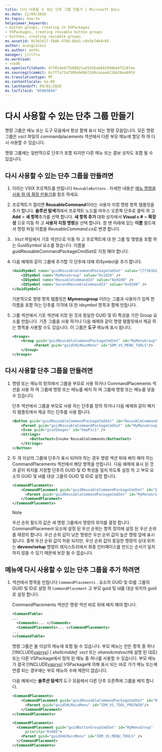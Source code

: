 ```yaml
---
title: 다시 사용할 수 있는 단추 그룹 만들기 | Microsoft Docs
ms.date: 11/04/2016
ms.topic: how-to
helpviewer_keywords:
- button groups, creating in VSPackages
- VSPackages, creating reusable button groups
- buttons, creating reusable groups
ms.assetid: 0c561617-fb86-476d-8bd1-c6e5e7464c65
author: acangialosi
ms.author: anthc
manager: jillfra
ms.workload:
- vssdk
ms.openlocfilehash: 477014ed77b60821ad191ba6842999be6f528fee
ms.sourcegitcommit: 6cfffa72af599a9d667249caaaa411bb28ea69fd
ms.translationtype: MT
ms.contentlocale: ko-KR
ms.lasthandoff: 09/02/2020
ms.locfileid: "85903644"
---
```

# <a name="create-reusable-groups-of-buttons"></a>다시 사용할 수 있는 단추 그룹 만들기
명령 그룹은 메뉴 또는 도구 모음에서 항상 함께 표시 되는 명령 모음입니다. 모든 명령 그룹은 *vsct* 파일의 commandplacements 섹션에서 다른 부모 메뉴에 할당 하 여 다시 사용할 수 있습니다.

 명령 그룹에는 일반적으로 단추가 포함 되지만 다른 메뉴 또는 콤보 상자도 포함 될 수 있습니다.

## <a name="to-create-a-reusable-group-of-buttons"></a>다시 사용할 수 있는 단추 그룹을 만들려면

1. 이라는 VSIX 프로젝트를 만듭니다 `ReusableButtons` . 자세한 내용은 [메뉴 명령을 사용 하 여 확장 만들기](../extensibility/creating-an-extension-with-a-menu-command.md)를 참조 하세요.

2. 프로젝트가 열리면 **ReusableCommand**이라는 사용자 지정 명령 항목 템플릿을 추가 합니다. **솔루션 탐색기**에서 프로젝트 노드를 마우스 오른쪽 단추로 클릭 하 고 **Add**  >  **새 항목**추가를 선택 합니다. **새 항목 추가** 대화 상자에서 **Visual c #**  >  **확장성** 으로 이동 하 고 **사용자 지정 명령**을 선택 합니다. 창 맨 아래에 있는 **이름** 필드에서 명령 파일 이름을 *ReusableCommand.cs*로 변경 합니다.

3. *. Vsct* 파일에서 기호 섹션으로 이동 하 고 프로젝트에 대 한 그룹 및 명령을 포함 하는 GuidSymbol 요소를 찾습니다. 이름을 guidReusableCommandPackageCmdSet로 지정 해야 합니다.

4. 다음 예제와 같이 그룹에 추가할 각 단추에 대해 IDSymbol을 추가 합니다.

    ```xml
    <GuidSymbol name="guidReusableCommandPackageCmdSet" value="{7f383b2a-c6b9-4c1d-b4b8-a26dc5b60ca1}">
        <IDSymbol name="MyMenuGroup" value="0x1020" />
        <IDSymbol name="ReusableCommandId" value="0x0100" />
        <IDSymbol name="SecondReusableCommandId" value="0x0200" />
    </GuidSymbol>
    ```

     기본적으로 명령 항목 템플릿은 **Mymenugroup** 이라는 그룹과 사용자가 입력 한 이름을 포함 하는 단추를 각각에 대 한 idsymbol 항목과 함께 만듭니다.

5. 그룹 섹션에서 기호 섹션에 지정 된 것과 동일한 GUID 및 ID 특성을 가진 Group 요소를 만듭니다. 기존 그룹을 사용 하거나 다음 예제와 같이 명령 템플릿에서 제공 하는 항목을 사용할 수도 있습니다. 이 그룹은 **도구** 메뉴에 표시 됩니다.

    ```xml
    <Groups>
        <Group guid="guidReusableCommandPackageCmdSet" id="MyMenuGroup" priority="0x0600">
              <Parent guid="guidSHLMainMenu" id="IDM_VS_MENU_TOOLS"/>
        </Group>
    </Groups>
    ```

## <a name="to-create-a-group-of-buttons-for-reuse"></a>다시 사용할 단추 그룹을 만들려면

1. 명령 또는 메뉴의 정의에서 그룹을 부모로 사용 하거나 CommandPlacements 섹션을 사용 하 여 그룹에 명령 또는 메뉴를 배치 하 여 그룹에 명령 또는 메뉴를 넣을 수 있습니다.

     단추 섹션에서 그룹을 부모로 사용 하는 단추를 정의 하거나 다음 예제와 같이 패키지 템플릿에서 제공 하는 단추를 사용 합니다.

    ```xml
    <Button guid="guidReusableCommandPackageCmdSet" id="ReusableCommandId" priority="0x0100" type="Button">
        <Parent guid="guidReusableCommandPackageCmdSet" id="MyMenuGroup" />
        <Icon guid="guidImages" id="bmpPic1" />
        <Strings>
            <ButtonText>Invoke ReusableCommand</ButtonText>
        </Strings>
    </Button>
    ```

2. 두 개 이상의 그룹에 단추가 표시 되어야 하는 경우 명령 섹션 뒤에 배치 해야 하는 CommandPlacements 섹션에서 해당 항목을 만듭니다. 다음 예제에 표시 된 것과 같이 위치를 지정할 단추의 GUID 및 ID 특성을 일치 하도록 설정 하 고 부모 요소의 GUID 및 id를 대상 그룹의 GUID 및 ID로 설정 합니다.

    ```xml
    <CommandPlacements>
        <CommandPlacement guid="guidReusableCommandPackageCmdSet" id="SecondReusableCommandId" priority="0x105">
          <Parent guid="guidReusableCommandPackageCmdSet" id="MyMenuGroup" />
        </CommandPlacement>
    </CommandPlacements>
    ```

    > [!NOTE]
    > 우선 순위 필드의 값은 새 명령 그룹에서 명령의 위치를 결정 합니다. CommandPlacement 요소에 설정 된 우선 순위는 항목 정의에 설정 된 우선 순위를 재정의 합니다. 우선 순위 값이 낮은 명령은 우선 순위 값이 높은 명령 앞에 표시 됩니다. 중복 우선 순위 값이 허용 되지만, 우선 순위 값이 동일한 명령의 상대 위치는 **devenv/setup** 명령이 레지스트리에서 최종 인터페이스를 만드는 순서가 일치 하지 않을 수 있기 때문에 보장 될 수 없습니다.

## <a name="to-put-a-reusable-group-of-buttons-on-a-menu"></a>메뉴에 다시 사용할 수 있는 단추 그룹을 추가 하려면

1. 섹션에서 항목을 만듭니다 `CommandPlacements` . 요소의 GUID 및 ID를 그룹의 GUID 및 ID로 설정 하 `CommandPlacement` 고 부모 guid 및 id를 대상 위치의 guid로 설정 합니다.

    CommandPlacements 섹션은 명령 섹션 바로 뒤에 배치 해야 합니다.

   ```xml
   <CommandTable>
   ...
     <Commands>... </Commands>
     <CommandPlacements>... </CommandPlacements>
   ...
   </CommandTable>
   ```

    명령 그룹은 둘 이상의 메뉴에 포함 될 수 있습니다. 부모 메뉴는 만든 항목 중 하나 [!INCLUDE[vsprvs](../code-quality/includes/vsprvs_md.md)] ( *shellcmddef. vsct* 또는 *sharedcmdvsct*에 설명 된 대로) 또는 다른 VSPackage에서 정의 된 메뉴 중 하나를 사용할 수 있습니다. 부모 메뉴가 결국 [!INCLUDE[vsprvs](../code-quality/includes/vsprvs_md.md)] VSPackage에 의해 표시 되는 바로 가기 메뉴 또는에 연결 되는 경우에는 부모 메뉴의 수에 제한이 없습니다.

    다음 예에서는 **솔루션 탐색기** 도구 모음에서 다른 단추 오른쪽에 그룹을 배치 합니다.

   ```xml
   <CommandPlacements>
       <CommandPlacement guid="guidReusableCommandPackageCmdSet" id="MyMenuGroup" priority="0xF00">
         <Parent guid="guidSHLMainMenu" id="IDM_VS_TOOL_PROJWIN"/>
       </CommandPlacement>
   </CommandPlacements>
   ```

   ```xml
   <CommandPlacements>
     <CommandPlacement guid="guidButtonGroupCmdSet" id="MyMenuGroup"
         priority="0x605">
       <Parent guid="guidSHLMainMenu" id="IDM_VS_MENU_TOOLS" />
     </CommandPlacement>
   </CommandPlacements>

   ```
